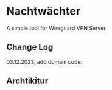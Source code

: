 # Nachtwächter
A simple tool for Wireguard VPN Server

## Change Log
03.12.2023, add domain code.

## Archtikitur


